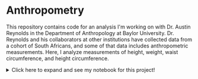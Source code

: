 # Anthropometry

This repository contains code for an analysis I'm working on with Dr. Austin Reynolds in the Department of Anthropology at Baylor University. Dr. Reynolds and his collaborators at other institutions have collected data from a cohort of South Africans, and some of that data includes anthropometric measurements. Here, I analyze measurements of height, weight, waist circumference, and height circumference.

<details>

<summary> Click here to expand and see my notebook for this project! </summary>

# JULY 6, 2024

## 14:00

I downloaded R-4.4.1 for Windows from this link: https://mirrors.nics.utk.edu/cran. I installed the main files, the 64-bit files, and the message translations, taking up 179.2 MB of disk space on my laptop. I decided to customize startup: I specified MDI (one big window), plain text, a Start Menu folder called "R", no additional shortcuts and both of the "Registry entries" options. Then, I added "C:\Program Files\R\R-4.4.1\bin" to the system variable "Path". Now, I'm able to execute .R files from the command line using ``Rscript.exe FILE.R``.

Currently, data preprocessing is nearly finished. The last step is emailing Mr. Justin Myrick from University of California, Davis to ask about placing locations into categories. There are three columns with location data, and grouping the locations into five categories based on size would best suit input for a generalized linear model. We need his advice because he manages the Northern Cape Tuberculosis project.

</details>